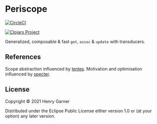 # Periscope

[![CircleCI](https://circleci.com/gh/henrygarner/periscope/tree/master.svg?style=svg)](https://circleci.com/gh/henrygarner/periscope/tree/master)

[![Clojars Project](https://img.shields.io/clojars/v/org.clojars.henrygarner/periscope.svg)](https://clojars.org/org.clojars.henrygarner/periscope)

Generalized, composable & fast `get`, `assoc` & `update` with transducers.

## References

Scope abstraction influenced by [lentes](https://github.com/funcool/lentes).
Motivation and optimisation influenced by [specter](https://github.com/redplanetlabs/specter).

## License

Copyright © 2021 Henry Garner

Distributed under the Eclipse Public License either version 1.0 or (at
your option) any later version.
